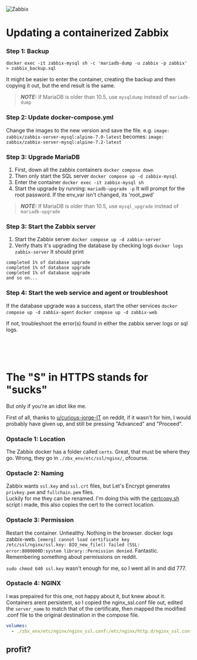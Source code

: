 ![Zabbix](https://i.postimg.cc/Y991FmPH/11-June-15-09-21-firefox.png)

# Updating a containerized Zabbix

### Step 1: Backup
`docker exec -it zabbix-mysql sh -c 'mariadb-dump -u zabbix -p zabbix' > zabbix_backup.sql`

It might be easier to enter the container, creating the backup and then copying it out, but the end result is the same.

> **_NOTE:_**  If MariaDB is older than 10.5, use `mysqldump` instead of `mariadb-dump`

### Step 2: Update docker-compose.yml
Change the images to the new version and save the file.
e.g. `image: zabbix/zabbix-server-mysql:alpine-7.0-latest`
becomes: `image: zabbix/zabbix-server-mysql:alpine-7.2-latest`

### Step 3: Upgrade MariaDB
1. First, down all the zabbix containers 
`docker compose down`
2. Then only start the SQL server 
`docker compose up -d zabbix-mysql`
3. Enter the container 
`docker exec -it zabbix-mysql sh`
4. Start the upgrade by running:
`mariadb-upgrade -p`
It will prompt for the root password. If the env_var isn't changed, its 'root_pwd'

> **_NOTE:_**  If MariaDB is older than 10.5, use `mysql_upgrade` instead of `mariadb-upgrade`

### Step 3: Start the Zabbix server
1. Start the Zabbix server
`docker compose up -d zabbix-server`
2. Verify thats it's upgrading the database by checking logs
`docker logs zabbix-server`
It should print
```
completed 1% of database upgrade
completed 1% of database upgrade
completed 1% of database upgrade
and so on...
```  

### Step 4: Start the web service and agent or troubleshoot
If the database upgrade was a success, start the other services
`docker compose up -d zabbix-agent`
`docker compose up -d zabbix-web`

If not, troubleshoot the error(s) found in either the zabbix server logs or sql logs.  

<br><br><br>

# The "S" in HTTPS stands for "sucks"
But only if you're an idiot like me.

First of all, thanks to [u/curious-jorge-IT](https://www.reddit.com/r/zabbix/comments/17aujk3/configuring_https_on_zabbix_deployment_via_docker/) on reddit, if it wasn't for him, I would probably have given up, and still be pressing "Advanced" and "Proceed". 

### Opstacle 1: Location
The Zabbix docker has a folder called `certs`. Great, that must be where they go. Wrong, they go in `./zbx_env/etc/ssl/nginx/`, ofcourse.

### Opstacle 2: Naming
Zabbix wants `ssl.key` and `ssl.crt` files, but Let's Encrypt generates `privkey.pem` and `fullchain.pem` files. <br>
Luckily for me they can be renamed. I'm doing this with the [certcopy.sh](/lab/certbot/README.md) script i made, this also copies the cert to the correct location.

### Opstacle 3: Permission
Restart the container. Unhealthy. Nothing in the browser. docker logs zabbix-web. `[emerg] cannot load certificate key /etc/ssl/nginx/ssl.key: BIO_new_file() failed (SSL: error:8000000D:system library::Permission denied`. Fantastic. Remembering something about permissions on reddit.

`sudo chmod 640 ssl.key` wasn't enough for me, so I went all in and did 777.

### Opstacle 4: NGINX
I was prepaired for this one, not happy about it, but knew about it. Containers arent persistent, so I copied the nginx_ssl.conf file out, edited the `server_name` to match that of the certificate, then mapped the modified .conf file to the original destination in the compose file.

```yml
volumes:
  - ./zbx_env/etc/nginx/nginx_ssl.conf:/etc/nginx/http.d/nginx_ssl.conf
```

## profit?